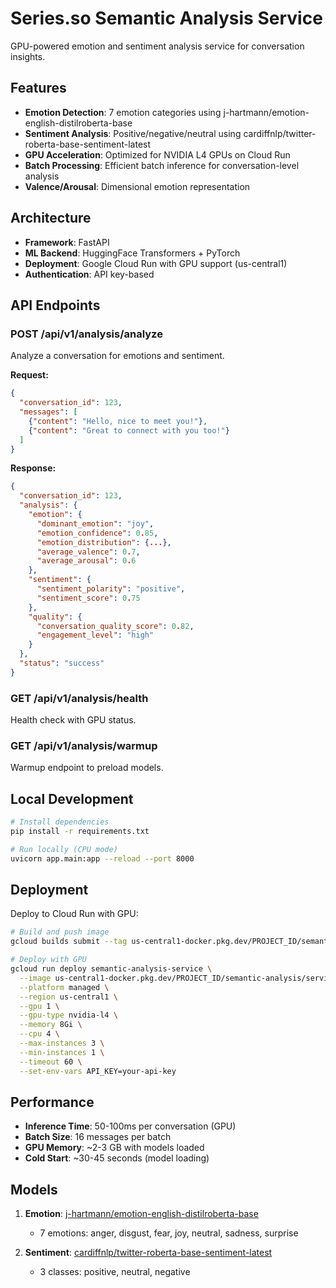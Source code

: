 # Series.so Semantic Analysis Service

GPU-powered emotion and sentiment analysis service for conversation insights.

## Features

- **Emotion Detection**: 7 emotion categories using j-hartmann/emotion-english-distilroberta-base
- **Sentiment Analysis**: Positive/negative/neutral using cardiffnlp/twitter-roberta-base-sentiment-latest
- **GPU Acceleration**: Optimized for NVIDIA L4 GPUs on Cloud Run
- **Batch Processing**: Efficient batch inference for conversation-level analysis
- **Valence/Arousal**: Dimensional emotion representation

## Architecture

- **Framework**: FastAPI
- **ML Backend**: HuggingFace Transformers + PyTorch
- **Deployment**: Google Cloud Run with GPU support (us-central1)
- **Authentication**: API key-based

## API Endpoints

### POST /api/v1/analysis/analyze
Analyze a conversation for emotions and sentiment.

**Request:**
```json
{
  "conversation_id": 123,
  "messages": [
    {"content": "Hello, nice to meet you!"},
    {"content": "Great to connect with you too!"}
  ]
}
```

**Response:**
```json
{
  "conversation_id": 123,
  "analysis": {
    "emotion": {
      "dominant_emotion": "joy",
      "emotion_confidence": 0.85,
      "emotion_distribution": {...},
      "average_valence": 0.7,
      "average_arousal": 0.6
    },
    "sentiment": {
      "sentiment_polarity": "positive",
      "sentiment_score": 0.75
    },
    "quality": {
      "conversation_quality_score": 0.82,
      "engagement_level": "high"
    }
  },
  "status": "success"
}
```

### GET /api/v1/analysis/health
Health check with GPU status.

### GET /api/v1/analysis/warmup
Warmup endpoint to preload models.

## Local Development

```bash
# Install dependencies
pip install -r requirements.txt

# Run locally (CPU mode)
uvicorn app.main:app --reload --port 8000
```

## Deployment

Deploy to Cloud Run with GPU:

```bash
# Build and push image
gcloud builds submit --tag us-central1-docker.pkg.dev/PROJECT_ID/semantic-analysis/service:latest

# Deploy with GPU
gcloud run deploy semantic-analysis-service \
  --image us-central1-docker.pkg.dev/PROJECT_ID/semantic-analysis/service:latest \
  --platform managed \
  --region us-central1 \
  --gpu 1 \
  --gpu-type nvidia-l4 \
  --memory 8Gi \
  --cpu 4 \
  --max-instances 3 \
  --min-instances 1 \
  --timeout 60 \
  --set-env-vars API_KEY=your-api-key
```

## Performance

- **Inference Time**: 50-100ms per conversation (GPU)
- **Batch Size**: 16 messages per batch
- **GPU Memory**: ~2-3 GB with models loaded
- **Cold Start**: ~30-45 seconds (model loading)

## Models

1. **Emotion**: [j-hartmann/emotion-english-distilroberta-base](https://huggingface.co/j-hartmann/emotion-english-distilroberta-base)
   - 7 emotions: anger, disgust, fear, joy, neutral, sadness, surprise
   
2. **Sentiment**: [cardiffnlp/twitter-roberta-base-sentiment-latest](https://huggingface.co/cardiffnlp/twitter-roberta-base-sentiment-latest)
   - 3 classes: positive, neutral, negative

